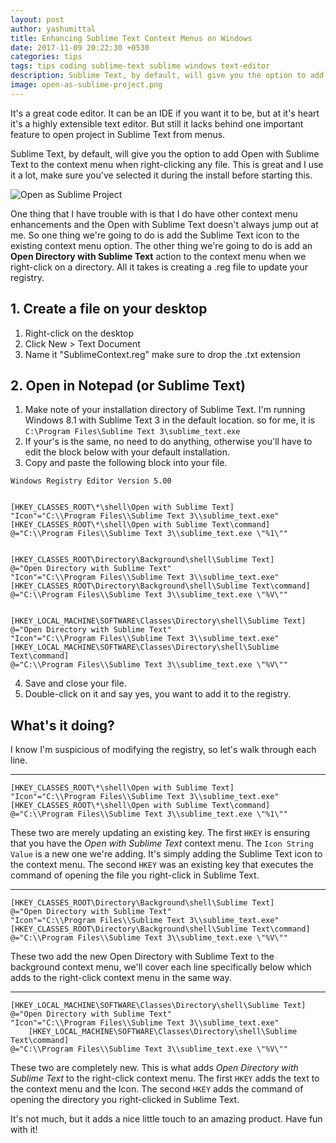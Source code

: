 ```yaml
---
layout: post
author: yashumittal
title: Enhancing Sublime Text Context Menus on Windows
date: 2017-11-09 20:22:30 +0530
categories: tips
tags: tips coding sublime-text sublime windows text-editor
description: Sublime Text, by default, will give you the option to add Open with Sublime Text to the context menu when right-clicking any file. This is great and I use it a lot, make sure you've selected it during the install before starting this.
image: open-as-sublime-project.png
---
```


It's a great code editor. It can be an IDE if you want it to be, but at it's heart it's a highly extensible text editor. But still it lacks behind one important feature to open project in Sublime Text from menus.

Sublime Text, by default, will give you the option to add Open with Sublime Text to the context menu when right-clicking any file. This is great and I use it a lot, make sure you've selected it during the install before starting this.

![Open as Sublime Project](//blog.codecarrot.net/images/open-as-sublime-project.png)

One thing that I have trouble with is that I do have other context menu enhancements and the Open with Sublime Text doesn't always jump out at me. So one thing we're going to do is add the Sublime Text icon to the existing context menu option. The other thing we're going to do is add an **Open Directory with Sublime Text** action to the context menu when we right-click on a directory. All it takes is creating a .reg file to update your registry.

## 1. Create a file on your desktop

1. Right-click on the desktop
2. Click New > Text Document
3. Name it "SublimeContext.reg" make sure to drop the .txt extension

## 2. Open in Notepad (or Sublime Text)

1. Make note of your installation directory of Sublime Text. I'm running Windows 8.1 with Sublime Text 3 in the default location. so for me, it is `C:\Program Files\Sublime Text 3\sublime_text.exe`
2. If your's is the same, no need to do anything, otherwise you'll have to edit the block below with your default installation.
3. Copy and paste the following block into your file.
```
Windows Registry Editor Version 5.00


[HKEY_CLASSES_ROOT\*\shell\Open with Sublime Text]
"Icon"="C:\\Program Files\\Sublime Text 3\\sublime_text.exe"
[HKEY_CLASSES_ROOT\*\shell\Open with Sublime Text\command]
@="C:\\Program Files\\Sublime Text 3\\sublime_text.exe \"%1\""


[HKEY_CLASSES_ROOT\Directory\Background\shell\Sublime Text]
@="Open Directory with Sublime Text"
"Icon"="C:\\Program Files\\Sublime Text 3\\sublime_text.exe"
[HKEY_CLASSES_ROOT\Directory\Background\shell\Sublime Text\command]
@="C:\\Program Files\\Sublime Text 3\\sublime_text.exe \"%V\""


[HKEY_LOCAL_MACHINE\SOFTWARE\Classes\Directory\shell\Sublime Text]
@="Open Directory with Sublime Text"
"Icon"="C:\\Program Files\\Sublime Text 3\\sublime_text.exe"
[HKEY_LOCAL_MACHINE\SOFTWARE\Classes\Directory\shell\Sublime Text\command]
@="C:\\Program Files\\Sublime Text 3\\sublime_text.exe \"%V\""
```
4. Save and close your file.
5. Double-click on it and say yes, you want to add it to the registry.

## What's it doing?

I know I'm suspicious of modifying the registry, so let's walk through each line.

***

```
[HKEY_CLASSES_ROOT\*\shell\Open with Sublime Text]
"Icon"="C:\\Program Files\\Sublime Text 3\\sublime_text.exe"
[HKEY_CLASSES_ROOT\*\shell\Open with Sublime Text\command]
@="C:\\Program Files\\Sublime Text 3\\sublime_text.exe \"%1\""
```

These two are merely updating an existing key. The first `HKEY` is ensuring that you have the *Open with Sublime Text* context menu. The `Icon String Value` is a new one we're adding. It's simply adding the Sublime Text icon to the context menu. The second `HKEY` was an existing key that executes the command of opening the file you right-click in Sublime Text.

***

```
[HKEY_CLASSES_ROOT\Directory\Background\shell\Sublime Text]
@="Open Directory with Sublime Text"
"Icon"="C:\\Program Files\\Sublime Text 3\\sublime_text.exe"
[HKEY_CLASSES_ROOT\Directory\Background\shell\Sublime Text\command]
@="C:\\Program Files\\Sublime Text 3\\sublime_text.exe \"%V\""
```

These two add the new Open Directory with Sublime Text to the background context menu, we'll cover each line specifically below which adds to the right-click context menu in the same way.

***

```
[HKEY_LOCAL_MACHINE\SOFTWARE\Classes\Directory\shell\Sublime Text]
@="Open Directory with Sublime Text"
"Icon"="C:\\Program Files\\Sublime Text 3\\sublime_text.exe"
    [HKEY_LOCAL_MACHINE\SOFTWARE\Classes\Directory\shell\Sublime Text\command]
@="C:\\Program Files\\Sublime Text 3\\sublime_text.exe \"%V\""
```

These two are completely new. This is what adds *Open Directory with Sublime Text* to the right-click context menu. The first `HKEY` adds the text to the context menu and the Icon. The second `HKEY` adds the command of opening the directory you right-clicked in Sublime Text.

It's not much, but it adds a nice little touch to an amazing product. Have fun with it!
